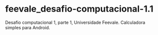 # feevale_desafio-computacional-1.1
 Desafio computacional 1, parte 1, Universidade Feevale. Calculadora simples para Android.
